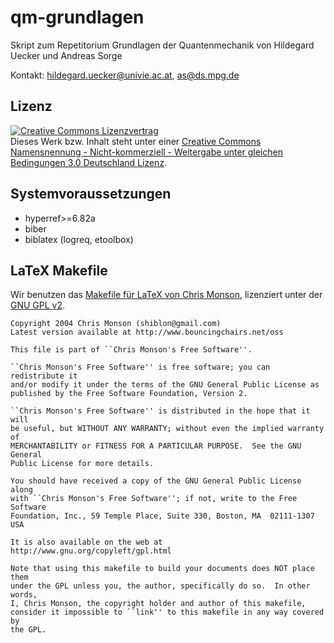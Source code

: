 qm-grundlagen
=============

Skript zum Repetitorium Grundlagen der Quantenmechanik von Hildegard Uecker und Andreas Sorge

Kontakt: hildegard.uecker@univie.ac.at, as@ds.mpg.de

## Lizenz
<a rel="license" href="http://creativecommons.org/licenses/by-nc-sa/3.0/de/"><img alt="Creative Commons Lizenzvertrag" style="border-width:0" src="http://i.creativecommons.org/l/by-nc-sa/3.0/de/88x31.png" /></a><br />Dieses Werk bzw. Inhalt steht unter einer <a rel="license" href="http://creativecommons.org/licenses/by-nc-sa/3.0/de/">Creative Commons Namensnennung - Nicht-kommerziell - Weitergabe unter gleichen Bedingungen 3.0 Deutschland Lizenz</a>.

## Systemvoraussetzungen

* hyperref>=6.82a
* biber
* biblatex (logreq, etoolbox)

## LaTeX Makefile

Wir benutzen das [Makefile für LaTeX von Chris Monson](http://www.bouncingchairs.net/oss/), lizenziert unter der [GNU GPL v2](https://www.gnu.org/licenses/gpl-2.0.html).

    Copyright 2004 Chris Monson (shiblon@gmail.com)
    Latest version available at http://www.bouncingchairs.net/oss

    This file is part of ``Chris Monson's Free Software''.

    ``Chris Monson's Free Software'' is free software; you can redistribute it
    and/or modify it under the terms of the GNU General Public License as
    published by the Free Software Foundation, Version 2.

    ``Chris Monson's Free Software'' is distributed in the hope that it will
    be useful, but WITHOUT ANY WARRANTY; without even the implied warranty of
    MERCHANTABILITY or FITNESS FOR A PARTICULAR PURPOSE.  See the GNU General
    Public License for more details.

    You should have received a copy of the GNU General Public License along
    with ``Chris Monson's Free Software''; if not, write to the Free Software
    Foundation, Inc., 59 Temple Place, Suite 330, Boston, MA  02111-1307  USA

    It is also available on the web at http://www.gnu.org/copyleft/gpl.html

    Note that using this makefile to build your documents does NOT place them
    under the GPL unless you, the author, specifically do so.  In other words,
    I, Chris Monson, the copyright holder and author of this makefile,
    consider it impossible to ``link'' to this makefile in any way covered by
    the GPL.
